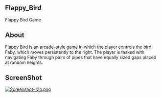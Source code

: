 ## Flappy_Bird
Flappy Bird Game

## About
Flappy Bird is an arcade-style game in which the player controls the bird Faby, which moves persistently to the right. The player is tasked with navigating Faby through pairs of pipes that have equally sized gaps placed at random heights.

## ScreenShot
[![Screenshot-124.png](https://i.postimg.cc/MTzkt4qK/Screenshot-124.png)](https://postimg.cc/06XHyVzL)
